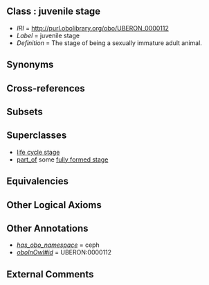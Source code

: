 
## Class : juvenile stage

 * *IRI* = http://purl.obolibrary.org/obo/UBERON_0000112
 * *Label* = juvenile stage
 * *Definition* = The stage of being a sexually immature adult animal.

## Synonyms


## Cross-references


## Subsets


## Superclasses

 * [life cycle stage](../../UBERON/05/UBERON_0000105.md)
 * [part_of](../../BFO/50/BFO_0000050.md) some [fully formed stage](../../UBERON/66/UBERON_0000066.md)

## Equivalencies


## Other Logical Axioms


## Other Annotations

 * *[has_obo_namespace](../../ce/oboInOwl#hasOBONamespace.md)* = ceph
 * *[oboInOwl#id](../../id/oboInOwl#id.md)* = UBERON:0000112

## External Comments

